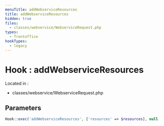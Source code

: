 ```yaml
---
menuTitle: addWebserviceResources
title: addWebserviceResources
hidden: true
files:
  - classes/webservice/WebserviceRequest.php
types:
  - frontoffice
hookTypes:
  - legacy
---
```


# Hook : addWebserviceResources

Located in :

  - classes/webservice/WebserviceRequest.php

## Parameters

```php
Hook::exec('addWebserviceResources', ['resources' => $resources], null, true, false);
```